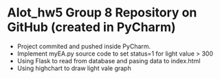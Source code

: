 # AIot_hw5 Group 8 Repository on GitHub (created in PyCharm)

- Project commited and pushed inside PyCharm.
- Implement myEA.py source code to set status=1 for light value > 300
- Using Flask to read from database and pasing data to index.html
- Using highchart to draw light vale graph
